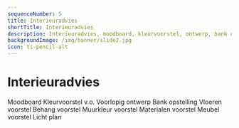 ```yaml
---
sequenceNumber: 5
title: Interieuradvies
shortTitle: Interieuradvies
description: Interieuradvies, moodboard, kleurvoorstel, ontwerp, bank opstelling, vloeren voorstel, behang voorstel, muurkleur voorstel, materialen voorstel, meubel voorstel, licht plan
backgroundImage: /img/banner/slide2.jpg
icon: ti-pencil-alt
---
```

# Interieuradvies

Moodboard
Kleurvoorstel v.o.
Voorlopig ontwerp 
Bank opstelling
Vloeren voorstel
Behang voorstel
Muurkleur voorstel
Materialen voorstel
Meubel voorstel
Licht plan